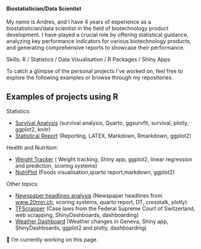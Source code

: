 #### Biostatistician/Data Scientist

My name is Andres, and I have 4 years of experience as a biostatistician/data scientist in the field of biotechnology product development. I have played a crucial role by offering statistical guidance, analyzing key performance indicators for various biotechnology products, and generating comprehensive reports to showcase their performance. 

Skills: R / Statistics / Data Visualisation / R Packages / Shiny Apps

To catch a glimpse of the personal projects I've worked on, feel free to explore the following examples or browse through my repositories.

## Examples of projects using R 

Statistics: 

- [Survival Analysis](https://andres-am.github.io/survival-analysis/) (survival analysis, Quarto, ggsurvfit, survival, plotly, ggplot2, knitr)
- [Statistical Report](https://github.com/Andres-AM/report-example/blob/main/report.pdf) (Reporting, LATEX, Markdown, Rmarkdown, ggplot2)  

Health and Nutrition: 

 - [Weight Tracker](https://andres-am.shinyapps.io/WeightTrackR/) ( Weight tracking, Shiny app, ggplot2, linear regression and prediction, scoring systems)
 - [NutriPlot](https://andres-am.github.io/NutriPlot/) (Foods visualisation,quarto report,markdown, ggplot2)

Other topics: 

 - [Newspaper headlines analysis](https://we-data-ch.github.io/globlization_hackaton_training/) (Newspaper headlines from www.20min.ch, scoring systems, quarto report, DT, crosstalk, plotly)
 - [TFScrapper](https://andres-am.shinyapps.io/TFScrappeR/) (Case laws from the Federal Supreme Court of Switzerland, web scrapping, ShinyDashboards, dashboarding)
 - [Weather Dashboard](https://andres-am.shinyapps.io/weather_geneva/)  (Weather changes in Geneva, Shiny app, ShinyDashboards, ggplot2 and plotly, dashboarding)



🔭 I’m currently working on this page. 
